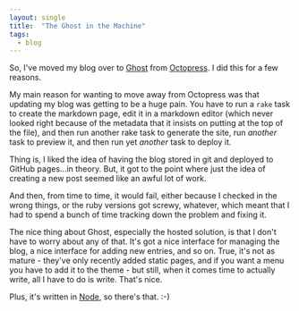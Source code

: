 ```yaml
---
layout: single
title:  "The Ghost in the Machine"
tags:
  - blog
---
```


So, I\'ve moved my blog over to [Ghost](https://ghost.org) from
[Octopress](http://octopress.org). I did this for a few reasons.

My main reason for wanting to move away from Octopress was that updating
my blog was getting to be a huge pain. You have to run a `rake` task to
create the markdown page, edit it in a markdown editor (which never
looked right because of the metadata that it insists on putting at the
top of the file), and then run another rake task to generate the site,
run *another* task to preview it, and then run yet *another* task to
deploy it.

Thing is, I liked the idea of having the blog stored in git and deployed
to GitHub pages\...in theory. But, it got to the point where just the
idea of creating a new post seemed like an awful lot of work.

And then, from time to time, it would fail, either because I checked in
the wrong things, or the ruby versions got screwy, whatever, which meant
that I had to spend a bunch of time tracking down the problem and fixing
it.

The nice thing about Ghost, especially the hosted solution, is that I
don\'t have to worry about any of that. It\'s got a nice interface for
managing the blog, a nice interface for adding new entries, and so on.
True, it\'s not as mature - they\'ve only recently added static pages,
and if you want a menu you have to add it to the theme - but still, when
it comes time to actually write, all I have to do is write. That\'s
nice.

Plus, it\'s written in [Node](http://nodejs.org), so there\'s that. :-)
